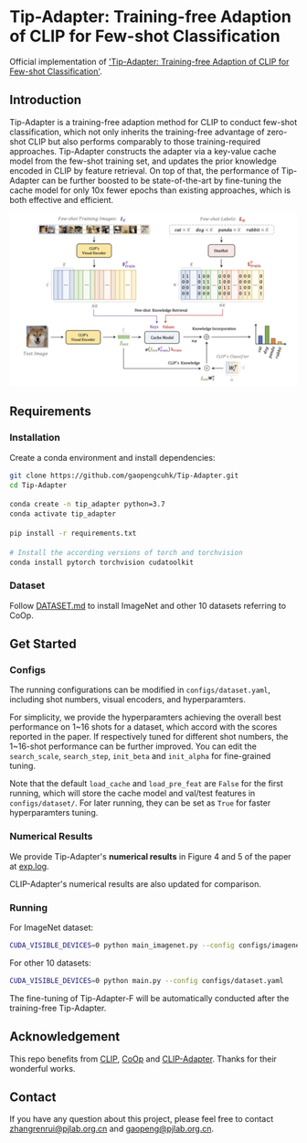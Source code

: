 # Tip-Adapter: Training-free Adaption of CLIP for Few-shot Classification
Official implementation of ['Tip-Adapter: Training-free Adaption of CLIP for Few-shot Classification'](https://arxiv.org/pdf/2207.09519.pdf).

## Introduction

Tip-Adapter is a training-free adaption method for CLIP to conduct few-shot classification, which not only inherits the training-free advantage of zero-shot CLIP but also performs comparably to those training-required approaches. Tip-Adapter constructs the adapter via a key-value cache model from the few-shot training set, and updates the prior knowledge encoded in CLIP by feature retrieval. On top of that, the performance of Tip-Adapter can be further boosted to be state-of-the-art by fine-tuning the cache model for only 10x fewer epochs than existing approaches, which is both effective and efficient.  

<div align="center">
  <img width=900 src="cache_model.png"/>
</div>

## Requirements
### Installation
Create a conda environment and install dependencies:
```bash
git clone https://github.com/gaopengcuhk/Tip-Adapter.git
cd Tip-Adapter

conda create -n tip_adapter python=3.7
conda activate tip_adapter

pip install -r requirements.txt

# Install the according versions of torch and torchvision
conda install pytorch torchvision cudatoolkit
```

### Dataset
Follow [DATASET.md](https://github.com/gaopengcuhk/Tip-Adapter/blob/main/DATASET.md) to install ImageNet and other 10 datasets referring to CoOp.

## Get Started
### Configs
The running configurations can be modified in `configs/dataset.yaml`, including shot numbers, visual encoders, and hyperparamters. 

For simplicity, we provide the hyperparamters achieving the overall best performance on 1\~16 shots for a dataset, which accord with the scores reported in the paper. If respectively tuned for different shot numbers, the 1\~16-shot performance can be further improved. You can edit the `search_scale`, `search_step`, `init_beta` and `init_alpha` for fine-grained tuning.

Note that the default `load_cache` and `load_pre_feat` are `False` for the first running, which will store the cache model and val/test features in `configs/dataset/`. For later running, they can be set as `True` for faster hyperparamters tuning.

### Numerical Results
We provide Tip-Adapter's **numerical results** in Figure 4 and 5 of the paper at [exp.log](https://github.com/gaopengcuhk/Tip-Adapter/blob/main/exp.log).

 CLIP-Adapter's numerical results are also updated for comparison.

### Running
For ImageNet dataset:
```bash
CUDA_VISIBLE_DEVICES=0 python main_imagenet.py --config configs/imagenet.yaml
```
For other 10 datasets:
```bash
CUDA_VISIBLE_DEVICES=0 python main.py --config configs/dataset.yaml
```
The fine-tuning of Tip-Adapter-F will be automatically conducted after the training-free Tip-Adapter.


## Acknowledgement
This repo benefits from [CLIP](https://github.com/openai/CLIP), [CoOp](https://github.com/KaiyangZhou/Dassl.pytorch) and [CLIP-Adapter](https://github.com/gaopengcuhk/CLIP-Adapter). Thanks for their wonderful works.


## Contact
If you have any question about this project, please feel free to contact zhangrenrui@pjlab.org.cn and gaopeng@pjlab.org.cn.
